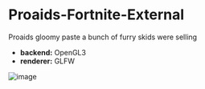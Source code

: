 # Proaids-Fortnite-External
Proaids gloomy paste a bunch of furry skids were selling 
- **backend:** OpenGL3
- **renderer:** GLFW

  
![image](https://github.com/DevProxy1336/Proaids-Fortnite-External/assets/137983215/ab371b50-9ef2-41d8-ba14-dc0b864a3d05)

